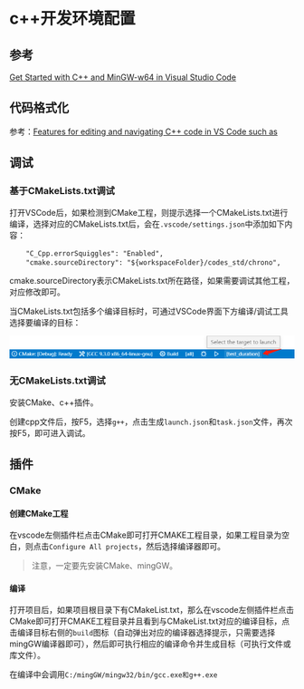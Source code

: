 # c++开发环境配置

## 参考

[Get Started with C++ and MinGW-w64 in Visual Studio Code](https://code.visualstudio.com/docs/cpp/config-mingw)



## 代码格式化

参考：[Features for editing and navigating C++ code in VS Code such as](https://code.visualstudio.com/docs/cpp/cpp-ide)



## 调试

### 基于CMakeLists.txt调试

打开VSCode后，如果检测到CMake工程，则提示选择一个CMakeLists.txt进行编译，选择对应的CMakeLists.txt后，会在`.vscode/settings.json`中添加如下内容：

```shell
    "C_Cpp.errorSquiggles": "Enabled",
    "cmake.sourceDirectory": "${workspaceFolder}/codes_std/chrono",
```

cmake.sourceDirectory表示CMakeLists.txt所在路径，如果需要调试其他工程，对应修改即可。

当CMakeLists.txt包括多个编译目标时，可通过VSCode界面下方编译/调试工具选择要编译的目标：

![image-20221125110149199](imgs/image-20221125110149199.png)

### 无CMakeLists.txt调试

安装CMake、c++插件。

创建cpp文件后，按F5，选择`g++`，点击生成`launch.json`和`task.json`文件，再次按F5，即可进入调试。







## 插件

### CMake

#### 创建CMake工程

在vscode左侧插件栏点击CMake即可打开CMAKE工程目录，如果工程目录为空白，则点击`Configure All projects`，然后选择编译器即可。

>  注意，一定要先安装CMake、mingGW。



#### 编译

打开项目后，如果项目根目录下有CMakeList.txt，那么在vscode左侧插件栏点击CMake即可打开CMAKE工程目录并且看到与CMakeList.txt对应的编译目标，点击编译目标右侧的`build`图标（自动弹出对应的编译器选择提示，只需要选择mingGW编译器即可），然后即可执行相应的编译命令并生成目标（可执行文件或库文件）。

在编译中会调用`C:/mingGW/mingw32/bin/gcc.exe和g++.exe`

